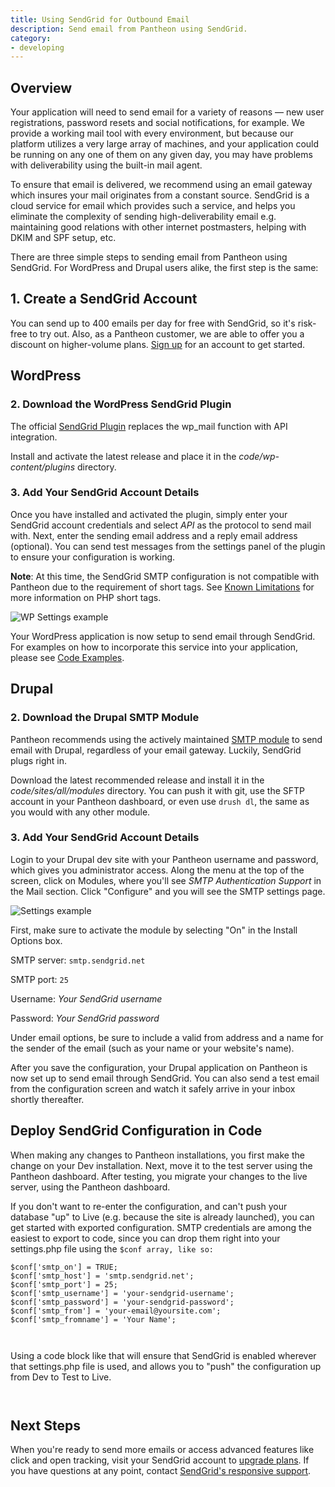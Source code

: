 ```yaml
---
title: Using SendGrid for Outbound Email
description: Send email from Pantheon using SendGrid.
category:
- developing
---
```


## Overview

Your application will need to send email for a variety of reasons — new user registrations, password resets and social notifications, for example. We provide a working mail tool with every environment, but because our platform utilizes a very large array of machines, and your application could be running on any one of them on any given day, you may have problems with deliverability using the built-in mail agent.

To ensure that email is delivered, we recommend using an email gateway which insures your mail originates from a constant source. SendGrid is a cloud service for email which provides such a service, and helps you eliminate the complexity of sending high-deliverability email e.g. maintaining good relations with other internet postmasters, helping with DKIM and SPF setup, etc.

There are three simple steps to sending email from Pantheon using SendGrid. For WordPress and Drupal users alike, the first step is the same:


## 1. Create a SendGrid Account

You can send up to 400 emails per day for free with SendGrid, so it's risk-free to try out. Also, as a Pantheon customer, we are able to offer you a discount on higher-volume plans. [Sign up](http://sendgrid.com/partners/pantheon.html) for an account to get started.


## WordPress

### 2. Download the WordPress SendGrid Plugin

The official [SendGrid Plugin](https://wordpress.org/plugins/sendgrid-email-delivery-simplified/) replaces the wp_mail function with API integration.

Install and activate the latest release and place it in the _code/wp-content/plugins_ directory.

### 3. Add Your SendGrid Account Details

Once you have installed and activated the plugin, simply enter your SendGrid account credentials and select _API_ as the protocol to send mail with. Next, enter the sending email address and a reply email address (optional). You can send test messages from the settings panel of the plugin to ensure your configuration is working.

**Note**: At this time, the SendGrid SMTP configuration is not compatible with Pantheon due to the requirement of short tags. See [Known Limitations](/docs/articles/drupal/known-limitations#php-short-tags) for more information on PHP short tags.

![WP Settings example](https://www.getpantheon.com/sites/default/files/docs/wordpress/sendgrid_wpconfig)​

Your WordPress application is now setup to send email through SendGrid. For examples on how to incorporate this service into your application, please see [Code Examples](https://sendgrid.com/docs/Code_Examples/php.html).

## Drupal


### 2. Download the Drupal SMTP Module

Pantheon recommends using the actively maintained [SMTP module](http://drupal.org/project/smtp) to send email with Drupal, regardless of your email gateway. Luckily, SendGrid plugs right in.

Download the latest recommended release and install it in the _code/sites/all/modules_ directory. You can push it with git, use the SFTP account in your Pantheon dashboard, or even use `drush dl`, the same as you would with any other module.


### 3. Add Your SendGrid Account Details

Login to your Drupal dev site with your Pantheon username and password, which gives you administrator access. Along the menu at the top of the screen, click on Modules, where you'll see _SMTP Authentication Support_ in the Mail section. Click "Configure" and you will see the SMTP settings page.

![Settings example](source/docs/assets/images/desk_images/151706)​

First, make sure to activate the module by selecting "On" in the Install Options box.

SMTP server: `smtp.sendgrid.net`  

SMTP port: `25`  

Username: _Your SendGrid username_  

Password: _Your SendGrid password_

Under email options, be sure to include a valid from address and a name for the sender of the email (such as your name or your website's name).

After you save the configuration, your Drupal application on Pantheon is now set up to send email through SendGrid. You can also send a test email from the configuration screen and watch it safely arrive in your inbox shortly thereafter.

## Deploy SendGrid Configuration in Code

When making any changes to Pantheon installations, you first make the change on your Dev installation. Next, move it to the test server using the Pantheon dashboard. After testing, you migrate your changes to the live server, using the Pantheon dashboard.

If you don't want to re-enter the configuration, and can't push your database "up" to Live (e.g. because the site is already launched), you can get started with exported configuration. SMTP credentials are among the easiest to export to code, since you can drop them right into your settings.php file using the `$conf array, like so:`
```
$conf['smtp_on'] = TRUE;
$conf['smtp_host'] = 'smtp.sendgrid.net';
$conf['smtp_port'] = 25;
$conf['smtp_username'] = 'your-sendgrid-username';
$conf['smtp_password'] = 'your-sendgrid-password';
$conf['smtp_from'] = 'your-email@yoursite.com';
$conf['smtp_fromname'] = 'Your Name';
```
` `

Using a code block like that will ensure that SendGrid is enabled wherever that settings.php file is used, and allows you to "push" the configuration up from Dev to Test to Live.

` `
## Next Steps

When you're ready to send more emails or access advanced features like click and open tracking, visit your SendGrid account to [upgrade plans](http://sendgrid.com/partners/pantheon.html). If you have questions at any point, contact [SendGrid's responsive support](http://support.sendgrid.com/).
